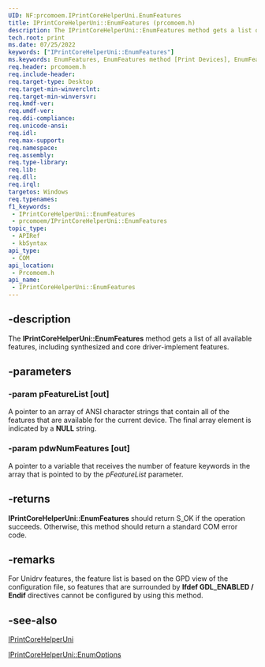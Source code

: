 ```yaml
---
UID: NF:prcomoem.IPrintCoreHelperUni.EnumFeatures
title: IPrintCoreHelperUni::EnumFeatures (prcomoem.h)
description: The IPrintCoreHelperUni::EnumFeatures method gets a list of all available features, including synthesized and core driver-implement features.
tech.root: print
ms.date: 07/25/2022
keywords: ["IPrintCoreHelperUni::EnumFeatures"]
ms.keywords: EnumFeatures, EnumFeatures method [Print Devices], EnumFeatures method [Print Devices],IPrintCoreHelperUni interface, IPrintCoreHelperUni interface [Print Devices],EnumFeatures method, IPrintCoreHelperUni.EnumFeatures, IPrintCoreHelperUni::EnumFeatures, prcomoem/IPrintCoreHelperUni::EnumFeatures, print.iprintcorehelperuni_enumfeatures, print_unidrv-pscript_allplugins_a41557cd-962d-4b7c-960d-dd213b1a68e2.xml
req.header: prcomoem.h
req.include-header: 
req.target-type: Desktop
req.target-min-winverclnt: 
req.target-min-winversvr: 
req.kmdf-ver: 
req.umdf-ver: 
req.ddi-compliance: 
req.unicode-ansi: 
req.idl: 
req.max-support: 
req.namespace: 
req.assembly: 
req.type-library: 
req.lib: 
req.dll: 
req.irql: 
targetos: Windows
req.typenames: 
f1_keywords:
 - IPrintCoreHelperUni::EnumFeatures
 - prcomoem/IPrintCoreHelperUni::EnumFeatures
topic_type:
 - APIRef
 - kbSyntax
api_type:
 - COM
api_location:
 - Prcomoem.h
api_name:
 - IPrintCoreHelperUni::EnumFeatures
---
```


## -description

The **IPrintCoreHelperUni::EnumFeatures** method gets a list of all available features, including synthesized and core driver-implement features.

## -parameters

### -param pFeatureList [out]

A pointer to an array of ANSI character strings that contain all of the features that are available for the current device. The final array element is indicated by a **NULL** string.

### -param pdwNumFeatures [out]

A pointer to a variable that receives the number of feature keywords in the array that is pointed to by the *pFeatureList* parameter.

## -returns

**IPrintCoreHelperUni::EnumFeatures** should return S_OK if the operation succeeds. Otherwise, this method should return a standard COM error code.

## -remarks

For Unidrv features, the feature list is based on the GPD view of the configuration file, so features that are surrounded by **Ifdef GDL_ENABLED / Endif** directives cannot be configured by using this method.

## -see-also

[IPrintCoreHelperUni](./nn-prcomoem-iprintcorehelperuni.md)

[IPrintCoreHelperUni::EnumOptions](./nf-prcomoem-iprintcorehelperuni-enumoptions.md)